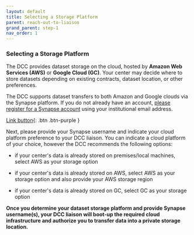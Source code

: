 ```yaml
---
layout: default
title: Selecting a Storage Platform
parent: reach-out-to-liaison
grand_parent: step-1
nav_order: 1
---
```


### Selecting a Storage Platform

The DCC provides dataset storage on the cloud, hosted by __Amazon Web Services (AWS)__ or __Google Cloud (GC)__. 
Your center may decide where to store datasets depending on existing contracts, dataset location, or other preferences. 

The DCC supports dataset transfers to both Amazon and Google clouds via the Synapse platform. If you do not already have an account, [please register for a Synapse account](https://www.synapse.org/#!RegisterAccount:0) using your institutional email address.  

[Link button](https://www.synapse.org/#!RegisterAccount:0){: .btn .btn-purple }

Next, please provide your Synapse username and indicate your cloud platform preference to your DCC liaison. You can indicate a cloud platform of your choice, however the DCC recommends the following options:

- if your center's data is already stored on premises/local machines, select AWS as your storage option

- if your center's data is already stored on AWS, select AWS as your storage option and also provide your AWS storage region

- if your center's data is already stored on GC, select GC as your storage option

__Once you determine your dataset storage platform and provide Synapse username(s), your DCC liaison will boot-up the required cloud infrastructure and authorize you to transfer data into a private storage location.__